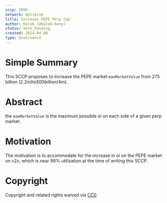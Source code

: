 ```yaml
---
sccp: 2099
network: Optimism
title: Increase PEPE Perp Cap
author: Kaleb (@kaleb-keny)
status: Vote_Pending
created: 2024-04-08
type: Governance
---
```


# Simple Summary

This SCCP proposes to increase the PEPE market `maxMarketValue`  from 275 billion (2.2m$) to 500 billion (4m$).

# Abstract

the `maxMarketValue` is the maximum possible oi on each side of a given perp market.

# Motivation

The motivation is to accommodate for the increase in oi on the PEPE market on v2x, which is near 99% utilization at the time of writing this SCCP. 

# Copyright

Copyright and related rights waived via [CC0](https://creativecommons.org/publicdomain/zero/1.0/).


